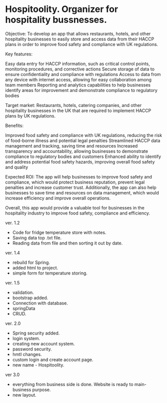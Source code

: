# Hospitoolity. Organizer for hospitality bussnesses.



Objective:
To develop an app that allows restaurants, hotels, and other hospitality businesses to easily store and access data from their HACCP plans in order to improve food safety and compliance with UK regulations.

Key features:

Easy data entry for HACCP information, such as critical control points, monitoring procedures, and corrective actions
Secure storage of data to ensure confidentiality and compliance with regulations
Access to data from any device with internet access, allowing for easy collaboration among team members
Reporting and analytics capabilities to help businesses identify areas for improvement and demonstrate compliance to regulatory bodies

Target market:
Restaurants, hotels, catering companies, and other hospitality businesses in the UK that are required to implement HACCP plans by UK regulations.

Benefits:

Improved food safety and compliance with UK regulations, reducing the risk of food-borne illness and potential legal penalties
Streamlined HACCP data management and tracking, saving time and resources
Increased transparency and accountability, allowing businesses to demonstrate compliance to regulatory bodies and customers
Enhanced ability to identify and address potential food safety hazards, improving overall food safety and quality

Expected ROI:
The app will help businesses to improve food safety and compliance, which would protect business reputation, prevent legal penalties and increase customer trust. Additionally, the app can also help businesses to save time and resources on data management, which would increase efficiency and improve overall operations.

Overall, this app would provide a valuable tool for businesses in the hospitality industry to improve food safety, compliance and efficiency.


ver. 1.2 
- Code for fridge temperature store with notes.
- Saving data top .txt file.
- Reading data from file and then sorting it out by date.

ver. 1.4
- rebuild for Spring.
- added html to project.
- simple form for temperature storing.

ver. 1.5
- validation.
- bootstrap added.
- Connection with database.
- springData
- CRUD.

ver. 2.0
- Spring security added.
- login system.
- creating new account system.
- password security.
- hmtl changes.
- custom login and create account page.
- new name - Hospitoolity.

ver 3.0
- everything from business side is done. Website is ready to main-business purpose.
- new layout.

